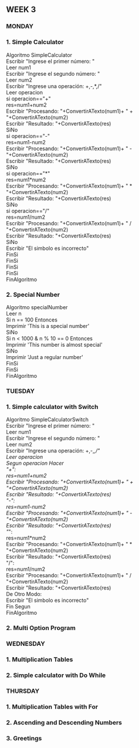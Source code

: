 ## WEEK 3 

### MONDAY
### 1. Simple Calculator
<p>Algoritmo SimpleCalculator <br>
	Escribir "Ingrese el primer número: " <br>
	Leer num1 <br>
	Escribir "Ingrese el segundo número: " <br>
	Leer num2 <br>
	Escribir "Ingrese una operación: +,-,*,/" <br>
	Leer operacion <br>
	si operacion=="+" <br>
		res=num1+num2 <br>
		Escribir "Procesando: "+ConvertirATexto(num1)+ " + "+ConvertirATexto(num2) <br>
		Escribir "Resultado: "+ConvertirATexto(res) <br>
	SiNo <br>
		si operacion=="-" <br>
			res=num1-num2 <br>
			Escribir "Procesando: "+ConvertirATexto(num1)+ " - "+ConvertirATexto(num2) <br>
			Escribir "Resultado: "+ConvertirATexto(res) <br>
		SiNo <br>
			si operacion=="*" <br>
				res=num1*num2 <br>
				Escribir "Procesando: "+ConvertirATexto(num1)+ " * "+ConvertirATexto(num2) <br>
				Escribir "Resultado: "+ConvertirATexto(res) <br>
			SiNo <br>
				si operacion=="/" <br>
					res=num1/num2 <br>
					Escribir "Procesando: "+ConvertirATexto(num1)+ " / "+ConvertirATexto(num2) <br>
					Escribir "Resultado: "+ConvertirATexto(res) <br>
				SiNo <br>
					Escribir "El simbolo es incorrecto" <br>
				FinSi <br>
			FinSi <br>
		FinSi <br>
	FinSi <br>
FinAlgoritmo <br></p>





### 2. Special Number

Algoritmo specialNumber <br>
	Leer n <br>
	Si n == 100 Entonces <br>
		Imprimir 'This is a special number' <br>
	SiNo <br>
		Si n < 1000 & n % 10 == 0   Entonces <br>
			Imprimir 'This number is almost special' <br>
		SiNo <br>
			Imprimir 'Just a regular number' <br>
		FinSi <br>
	FinSi <br>
FinAlgoritmo <br>


### TUESDAY
### 1. Simple calculator with Switch

Algoritmo SimpleCalculatorSwitch <br>
	Escribir "Ingrese el primer número: " <br>
	Leer num1 <br>
	Escribir "Ingrese el segundo número: " <br>
	Leer num2 <br>
	Escribir "Ingrese una operación: +,-,*,/" <br>
	Leer operacion <br>
	Segun operacion Hacer <br>
		"+": <br>
			res=num1+num2 <br>
			Escribir "Procesando: "+ConvertirATexto(num1)+ " + "+ConvertirATexto(num2) <br>
			Escribir "Resultado: "+ConvertirATexto(res) <br>
		"-": <br>
			res=num1-num2 <br>
			Escribir "Procesando: "+ConvertirATexto(num1)+ " - "+ConvertirATexto(num2) <br>
			Escribir "Resultado: "+ConvertirATexto(res) <br>
		"*": <br>
			res=num1*num2 <br>
			Escribir "Procesando: "+ConvertirATexto(num1)+ " * "+ConvertirATexto(num2) <br>
			Escribir "Resultado: "+ConvertirATexto(res) <br>
		"/": <br>
			res=num1/num2 <br>
			Escribir "Procesando: "+ConvertirATexto(num1)+ " / "+ConvertirATexto(num2) <br>
			Escribir "Resultado: "+ConvertirATexto(res) <br>
		De Otro Modo: <br>
			Escribir "El simbolo es incorrecto" <br>
	Fin Segun <br>
FinAlgoritmo <br>

### 2. Multi Option Program


### WEDNESDAY
### 1. Multiplication Tables
### 2.  Simple calculator with Do While

### THURSDAY
### 1. Multiplication Tables with For
### 2. Ascending and Descending Numbers
### 3. Greetings
